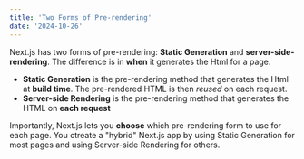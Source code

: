 ```yaml
---
title: 'Two Forms of Pre-rendering'
date: '2024-10-26'
---
```


Next.js has two forms of pre-rendering: **Static Generation** and **server-side-rendering**. The difference is in **when** it generates the Html for a page.

- **Static Generation** is the pre-rendering method that generates the Html at **build time**. The pre-rendered HTML is then _reused_ on each request.
- **Server-side Rendering** is the pre-rendering method that generates the HTML on **each request**

Importantly, Next.js lets you **choose** which pre-rendering form to use for each page. You ctreate a "hybrid" Next.js app by using Static Generation for most pages and using Server-side Rendering for others.